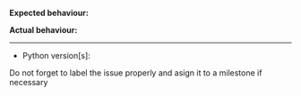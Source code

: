 **Expected behaviour:**


**Actual behaviour:**


---
 - Python version[s]:

Do not forget to label the issue properly and asign it to a milestone if necessary 
